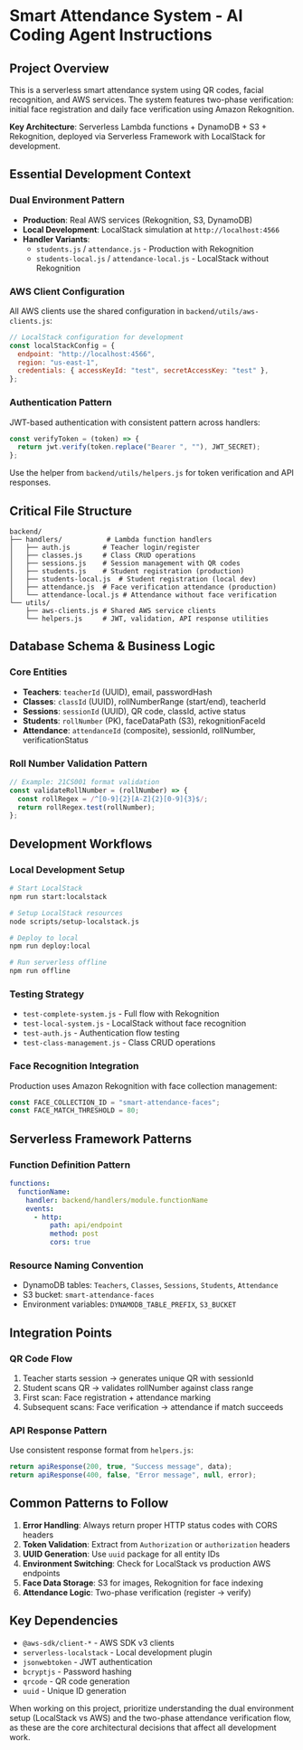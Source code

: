 # Smart Attendance System - AI Coding Agent Instructions

## Project Overview

This is a serverless smart attendance system using QR codes, facial recognition, and AWS services. The system features two-phase verification: initial face registration and daily face verification using Amazon Rekognition.

**Key Architecture**: Serverless Lambda functions + DynamoDB + S3 + Rekognition, deployed via Serverless Framework with LocalStack for development.

## Essential Development Context

### Dual Environment Pattern

- **Production**: Real AWS services (Rekognition, S3, DynamoDB)
- **Local Development**: LocalStack simulation at `http://localhost:4566`
- **Handler Variants**:
  - `students.js` / `attendance.js` - Production with Rekognition
  - `students-local.js` / `attendance-local.js` - LocalStack without Rekognition

### AWS Client Configuration

All AWS clients use the shared configuration in `backend/utils/aws-clients.js`:

```javascript
// LocalStack configuration for development
const localStackConfig = {
  endpoint: "http://localhost:4566",
  region: "us-east-1",
  credentials: { accessKeyId: "test", secretAccessKey: "test" },
};
```

### Authentication Pattern

JWT-based authentication with consistent pattern across handlers:

```javascript
const verifyToken = (token) => {
  return jwt.verify(token.replace("Bearer ", ""), JWT_SECRET);
};
```

Use the helper from `backend/utils/helpers.js` for token verification and API responses.

## Critical File Structure

```
backend/
├── handlers/           # Lambda function handlers
│   ├── auth.js        # Teacher login/register
│   ├── classes.js     # Class CRUD operations
│   ├── sessions.js    # Session management with QR codes
│   ├── students.js    # Student registration (production)
│   ├── students-local.js  # Student registration (local dev)
│   ├── attendance.js  # Face verification attendance (production)
│   └── attendance-local.js # Attendance without face verification
└── utils/
    ├── aws-clients.js # Shared AWS service clients
    └── helpers.js     # JWT, validation, API response utilities
```

## Database Schema & Business Logic

### Core Entities

- **Teachers**: `teacherId` (UUID), email, passwordHash
- **Classes**: `classId` (UUID), rollNumberRange (start/end), teacherId
- **Sessions**: `sessionId` (UUID), QR code, classId, active status
- **Students**: `rollNumber` (PK), faceDataPath (S3), rekognitionFaceId
- **Attendance**: `attendanceId` (composite), sessionId, rollNumber, verificationStatus

### Roll Number Validation Pattern

```javascript
// Example: 21CS001 format validation
const validateRollNumber = (rollNumber) => {
  const rollRegex = /^[0-9]{2}[A-Z]{2}[0-9]{3}$/;
  return rollRegex.test(rollNumber);
};
```

## Development Workflows

### Local Development Setup

```bash
# Start LocalStack
npm run start:localstack

# Setup LocalStack resources
node scripts/setup-localstack.js

# Deploy to local
npm run deploy:local

# Run serverless offline
npm run offline
```

### Testing Strategy

- `test-complete-system.js` - Full flow with Rekognition
- `test-local-system.js` - LocalStack without face recognition
- `test-auth.js` - Authentication flow testing
- `test-class-management.js` - Class CRUD operations

### Face Recognition Integration

Production uses Amazon Rekognition with face collection management:

```javascript
const FACE_COLLECTION_ID = "smart-attendance-faces";
const FACE_MATCH_THRESHOLD = 80;
```

## Serverless Framework Patterns

### Function Definition Pattern

```yaml
functions:
  functionName:
    handler: backend/handlers/module.functionName
    events:
      - http:
          path: api/endpoint
          method: post
          cors: true
```

### Resource Naming Convention

- DynamoDB tables: `Teachers`, `Classes`, `Sessions`, `Students`, `Attendance`
- S3 bucket: `smart-attendance-faces`
- Environment variables: `DYNAMODB_TABLE_PREFIX`, `S3_BUCKET`

## Integration Points

### QR Code Flow

1. Teacher starts session → generates unique QR with sessionId
2. Student scans QR → validates rollNumber against class range
3. First scan: Face registration + attendance marking
4. Subsequent scans: Face verification → attendance if match succeeds

### API Response Pattern

Use consistent response format from `helpers.js`:

```javascript
return apiResponse(200, true, "Success message", data);
return apiResponse(400, false, "Error message", null, error);
```

## Common Patterns to Follow

1. **Error Handling**: Always return proper HTTP status codes with CORS headers
2. **Token Validation**: Extract from `Authorization` or `authorization` headers
3. **UUID Generation**: Use `uuid` package for all entity IDs
4. **Environment Switching**: Check for LocalStack vs production AWS endpoints
5. **Face Data Storage**: S3 for images, Rekognition for face indexing
6. **Attendance Logic**: Two-phase verification (register → verify)

## Key Dependencies

- `@aws-sdk/client-*` - AWS SDK v3 clients
- `serverless-localstack` - Local development plugin
- `jsonwebtoken` - JWT authentication
- `bcryptjs` - Password hashing
- `qrcode` - QR code generation
- `uuid` - Unique ID generation

When working on this project, prioritize understanding the dual environment setup (LocalStack vs AWS) and the two-phase attendance verification flow, as these are the core architectural decisions that affect all development work.
